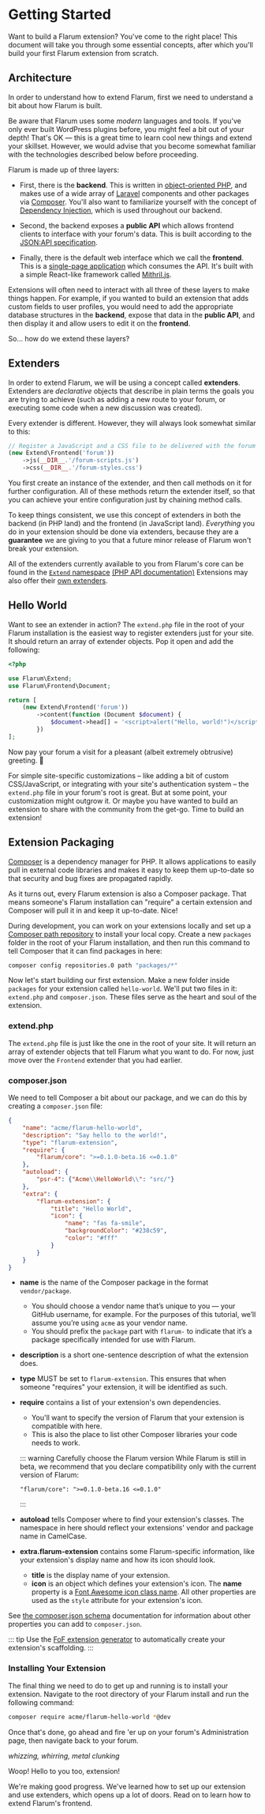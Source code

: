 # Getting Started

Want to build a Flarum extension? You've come to the right place! This document will take you through some essential concepts, after which you'll build your first Flarum extension from scratch.

## Architecture

In order to understand how to extend Flarum, first we need to understand a bit about how Flarum is built.

Be aware that Flarum uses some _modern_ languages and tools. If you've only ever built WordPress plugins before, you might feel a bit out of your depth! That's OK — this is a great time to learn cool new things and extend your skillset. However, we would advise that you become somewhat familiar with the technologies described below before proceeding.

Flarum is made up of three layers:

* First, there is the **backend**. This is written in [object-oriented PHP](https://laracasts.com/series/object-oriented-bootcamp-in-php), and makes use of a wide array of [Laravel](https://laravel.com/) components and other packages via [Composer](https://getcomposer.org/). You'll also want to familiarize yourself with the concept of [Dependency Injection](https://laravel.com/docs/6.x/container), which is used throughout our backend.

* Second, the backend exposes a **public API** which allows frontend clients to interface with your forum's data. This is built according to the [JSON:API specification](https://jsonapi.org/).

* Finally, there is the default web interface which we call the **frontend**. This is a [single-page application](https://en.wikipedia.org/wiki/Single-page_application) which consumes the API. It's built with a simple React-like framework called [Mithril.js](https://mithril.js.org).

Extensions will often need to interact with all three of these layers to make things happen. For example, if you wanted to build an extension that adds custom fields to user profiles, you would need to add the appropriate database structures in the **backend**, expose that data in the **public API**, and then display it and allow users to edit it on the **frontend**.

So... how do we extend these layers?

## Extenders

In order to extend Flarum, we will be using a concept called **extenders**. Extenders are *declarative* objects that describe in plain terms the goals you are trying to achieve (such as adding a new route to your forum, or executing some code when a new discussion was created).

Every extender is different. However, they will always look somewhat similar to this:

```php
// Register a JavaScript and a CSS file to be delivered with the forum frontend
(new Extend\Frontend('forum'))
    ->js(__DIR__.'/forum-scripts.js')
    ->css(__DIR__.'/forum-styles.css')
```

You first create an instance of the extender, and then call methods on it for further configuration. All of these methods return the extender itself, so that you can achieve your entire configuration just by chaining method calls.

To keep things consistent, we use this concept of extenders in both the backend (in PHP land) and the frontend (in JavaScript land). _Everything_ you do in your extension should be done via extenders, because they are a **guarantee** we are giving to you that a future minor release of Flarum won't break your extension.

All of the extenders currently available to you from Flarum's core can be found in the [`Extend` namespace](https://github.com/flarum/core/blob/master/src/Extend) [(PHP API documentation)](https://api.docs.flarum.org/php/master/flarum/extend) Extensions may also offer their [own extenders](extensibility.md#custom-extenders).

## Hello World

Want to see an extender in action? The `extend.php` file in the root of your Flarum installation is the easiest way to register extenders just for your site. It should return an array of extender objects. Pop it open and add the following:

```php
<?php

use Flarum\Extend;
use Flarum\Frontend\Document;

return [
    (new Extend\Frontend('forum'))
        ->content(function (Document $document) {
            $document->head[] = '<script>alert("Hello, world!")</script>';
        })
];
```

Now pay your forum a visit for a pleasant (albeit extremely obtrusive) greeting. 👋

For simple site-specific customizations – like adding a bit of custom CSS/JavaScript, or integrating with your site's authentication system – the `extend.php` file in your forum's root is great. But at some point, your customization might outgrow it. Or maybe you have wanted to build an extension to share with the community from the get-go. Time to build an extension!

## Extension Packaging

[Composer](https://getcomposer.org) is a dependency manager for PHP. It allows applications to easily pull in external code libraries and makes it easy to keep them up-to-date so that security and bug fixes are propagated rapidly.

As it turns out, every Flarum extension is also a Composer package. That means someone's Flarum installation can "require" a certain extension and Composer will pull it in and keep it up-to-date. Nice!

During development, you can work on your extensions locally and set up a [Composer path repository](https://getcomposer.org/doc/05-repositories.md#path) to install your local copy. Create a new `packages` folder in the root of your Flarum installation, and then run this command to tell Composer that it can find packages in here:

```bash
composer config repositories.0 path "packages/*"
```

Now let's start building our first extension. Make a new folder inside `packages` for your extension called `hello-world`. We'll put two files in it: `extend.php` and `composer.json`. These files serve as the heart and soul of the extension.

### extend.php

The `extend.php` file is just like the one in the root of your site. It will return an array of extender objects that tell Flarum what you want to do. For now, just move over the `Frontend` extender that you had earlier.

### composer.json

We need to tell Composer a bit about our package, and we can do this by creating a `composer.json` file:

```json
{
    "name": "acme/flarum-hello-world",
    "description": "Say hello to the world!",
    "type": "flarum-extension",
    "require": {
        "flarum/core": ">=0.1.0-beta.16 <=0.1.0"
    },
    "autoload": {
        "psr-4": {"Acme\\HelloWorld\\": "src/"}
    },
    "extra": {
        "flarum-extension": {
            "title": "Hello World",
            "icon": {
                "name": "fas fa-smile",
                "backgroundColor": "#238c59",
                "color": "#fff"
            }
        }
    }
}
```

* **name** is the name of the Composer package in the format `vendor/package`.
  * You should choose a vendor name that’s unique to you — your GitHub username, for example. For the purposes of this tutorial, we’ll assume you’re using `acme` as your vendor name.
  * You should prefix the `package` part with `flarum-` to indicate that it’s a package specifically intended for use with Flarum.

* **description** is a short one-sentence description of what the extension does.

* **type** MUST be set to `flarum-extension`. This ensures that when someone "requires" your extension, it will be identified as such.

* **require** contains a list of your extension's own dependencies.
  * You'll want to specify the version of Flarum that your extension is compatible with here.
  * This is also the place to list other Composer libraries your code needs to work.

  ::: warning Carefully choose the Flarum version
  While Flarum is still in beta, we recommend that you declare compatibility only with the current version of Flarum:

      "flarum/core": ">=0.1.0-beta.16 <=0.1.0"
  :::

* **autoload** tells Composer where to find your extension's classes. The namespace in here should reflect your extensions' vendor and package name in CamelCase.

* **extra.flarum-extension** contains some Flarum-specific information, like your extension's display name and how its icon should look.
  * **title** is the display name of your extension.
  * **icon** is an object which defines your extension's icon. The **name** property is a [Font Awesome icon class name](https://fontawesome.com/icons). All other properties are used as the `style` attribute for your extension's icon.

See [the composer.json schema](https://getcomposer.org/doc/04-schema.md) documentation for information about other properties you can add to `composer.json`.

::: tip
Use the [FoF extension generator](https://github.com/FriendsOfFlarum/extension-generator) to automatically create your extension's scaffolding.
:::

### Installing Your Extension

The final thing we need to do to get up and running is to install your extension. Navigate to the root directory of your Flarum install and run the following command:

```bash
composer require acme/flarum-hello-world *@dev
```

Once that's done, go ahead and fire 'er up on your forum's Administration page, then navigate back to your forum.

*whizzing, whirring, metal clunking*

Woop! Hello to you too, extension!

We're making good progress. We've learned how to set up our extension and use extenders, which opens up a lot of doors. Read on to learn how to extend Flarum's frontend.
